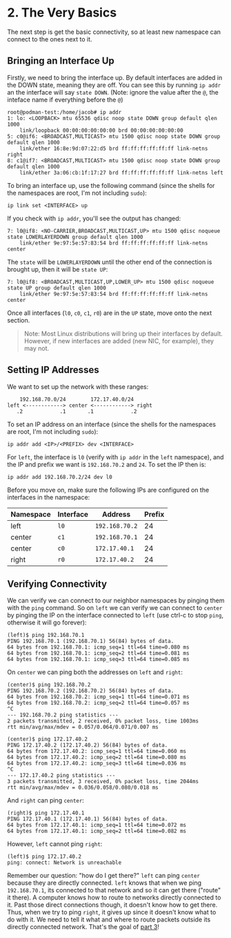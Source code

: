 # 2. The Very Basics

The next step is get the basic connectivity, so at least new namespace can connect to the ones next to it.

## Bringing an Interface Up

Firstly, we need to bring the interface up. By default interfaces are added in the DOWN state, meaning they are off. You can see this by running `ip addr` an the interface will say `state DOWN`. (Note: ignore the value after the `@`, the inteface name if everything before the `@`)

```shell
root@podman-test:/home/jacob# ip addr
1: lo: <LOOPBACK> mtu 65536 qdisc noop state DOWN group default qlen 1000
    link/loopback 00:00:00:00:00:00 brd 00:00:00:00:00:00
5: c0@if6: <BROADCAST,MULTICAST> mtu 1500 qdisc noop state DOWN group default qlen 1000
    link/ether 16:8e:9d:07:22:d5 brd ff:ff:ff:ff:ff:ff link-netns right
8: c1@if7: <BROADCAST,MULTICAST> mtu 1500 qdisc noop state DOWN group default qlen 1000
    link/ether 3a:06:cb:1f:17:27 brd ff:ff:ff:ff:ff:ff link-netns left
```

To bring an interface up, use the following command (since the shells for the namespaces are root, I'm not including `sudo`):

```shell
ip link set <INTERFACE> up
```

If you check with `ip addr`, you'll see the output has changed:

```shell
7: l0@if8: <NO-CARRIER,BROADCAST,MULTICAST,UP> mtu 1500 qdisc noqueue state LOWERLAYERDOWN group default qlen 1000
    link/ether 9e:97:5e:57:83:54 brd ff:ff:ff:ff:ff:ff link-netns center
```

The `state` will be `LOWERLAYERDOWN` until the other end of the connection is brought up, then it will be `state UP`:

```shell
7: l0@if8: <BROADCAST,MULTICAST,UP,LOWER_UP> mtu 1500 qdisc noqueue state UP group default qlen 1000
    link/ether 9e:97:5e:57:83:54 brd ff:ff:ff:ff:ff:ff link-netns center
```

Once all interfaces (`l0`, `c0`, `c1`, `r0`) are in the `UP` state, move onto the next section.

> Note: Most Linux distributions will bring up their interfaces by default. However, if new interfaces are added (new NIC, for example), they may not.

## Setting IP Addresses

We want to set up the network with these ranges:

```shell
    192.168.70.0/24        172.17.40.0/24
left <------------> center <------------> right
   .2            .1       .1            .2
```

To set an IP address on an interface (since the shells for the namespaces are root, I'm not including `sudo`):

```shell
ip addr add <IP>/<PREFIX> dev <INTERFACE> 
```

For `left`, the interface is `l0` (verify with `ip addr` in the `left` namespace), and the IP and prefix we want is `192.168.70.2` and `24`. To set the IP then is:

```shell
ip addr add 192.168.70.2/24 dev l0
```

Before you move on, make sure the following IPs are configured on the interfaces in the namespace:

| Namespace | Interface   | Address           | Prefix  |
| --------- | ----------- | ----------------- | ------- |
| left      | `l0`        | `192.168.70.2`    | 24      |
| center    | `c1`        | `192.168.70.1`    | 24      |
| center    | `c0`        | `172.17.40.1`     | 24      |
| right     | `r0`        | `172.17.40.2`     | 24      |

## Verifying Connectivity

We can verify we can connect to our neighbor namespaces by pinging them with the `ping` command. So on `left` we can verify we can connect to `center` by pinging the IP on the interface connected to `left` (use ctrl-c to stop `ping`, otherwise it will go forever):

```shell
(left)$ ping 192.168.70.1
PING 192.168.70.1 (192.168.70.1) 56(84) bytes of data.
64 bytes from 192.168.70.1: icmp_seq=1 ttl=64 time=0.080 ms
64 bytes from 192.168.70.1: icmp_seq=2 ttl=64 time=0.081 ms
64 bytes from 192.168.70.1: icmp_seq=3 ttl=64 time=0.085 ms
```

On `center` we can ping both the addresses on `left` and `right`:

```shell
(center)$ ping 192.168.70.2
PING 192.168.70.2 (192.168.70.2) 56(84) bytes of data.
64 bytes from 192.168.70.2: icmp_seq=1 ttl=64 time=0.071 ms
64 bytes from 192.168.70.2: icmp_seq=2 ttl=64 time=0.057 ms
^C
--- 192.168.70.2 ping statistics ---
2 packets transmitted, 2 received, 0% packet loss, time 1003ms
rtt min/avg/max/mdev = 0.057/0.064/0.071/0.007 ms

(center)$ ping 172.17.40.2
PING 172.17.40.2 (172.17.40.2) 56(84) bytes of data.
64 bytes from 172.17.40.2: icmp_seq=1 ttl=64 time=0.060 ms
64 bytes from 172.17.40.2: icmp_seq=2 ttl=64 time=0.080 ms
64 bytes from 172.17.40.2: icmp_seq=3 ttl=64 time=0.036 ms
^C
--- 172.17.40.2 ping statistics ---
3 packets transmitted, 3 received, 0% packet loss, time 2044ms
rtt min/avg/max/mdev = 0.036/0.058/0.080/0.018 ms
```

And `right` can ping `center`:

```shell
(right)$ ping 172.17.40.1
PING 172.17.40.1 (172.17.40.1) 56(84) bytes of data.
64 bytes from 172.17.40.1: icmp_seq=1 ttl=64 time=0.072 ms
64 bytes from 172.17.40.1: icmp_seq=2 ttl=64 time=0.082 ms
```

However, `left` cannot ping `right`:

```shell
(left)$ ping 172.17.40.2
ping: connect: Network is unreachable
```

Remember our question: "how do I get there?" `left` can ping `center` because they are directly connected. `left` knows that when we ping `192.168.70.1`, its connected to that network and so it can get there ("route" it there). A computer knows how to route to networks directly connected to it. Past those direct connections though, it doesn't know how to get there. Thus, when we try to ping `right`, it gives up since it doesn't know what to do with it. We need to tell it what and where to route packets outside its directly connected network. That's the goal of [part 3](3-Simple-Routing)!
